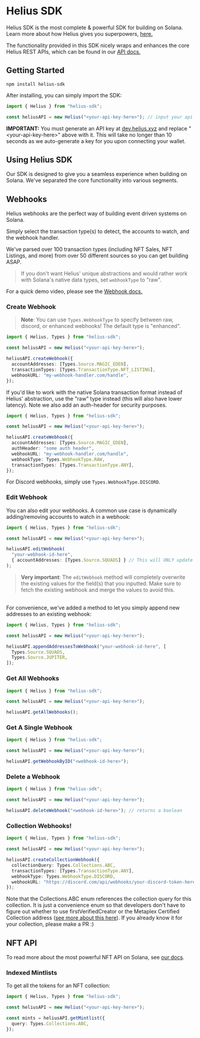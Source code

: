 # Helius SDK

Helius SDK is the most complete & powerful SDK for building on Solana. Learn more about how Helius gives you superpowers, [here.](https://helius.xyz)

The functionality provided in this SDK nicely wraps and enhances the core Helius REST APIs, which can be found in our [API docs.](https://docs.helius.xyz)
<br />

## Getting Started

```
npm install helius-sdk
```

After installing, you can simply import the SDK:

```ts
import { Helius } from "helius-sdk";

const heliusAPI = new Helius("<your-api-key-here>"); // input your api key generated from dev.helius.xyz here
```

**IMPORTANT:** You must generate an API key at [dev.helius.xyz](dev.helius.xyz) and replace "\<your-api-key-here>" above with it. This will take no longer than 10 seconds as we auto-generate a key for you upon connecting your wallet.
<br />

## Using Helius SDK

Our SDK is designed to give you a seamless experience when building on Solana. We've separated the core functionality into various segments.

## **Webhooks**

Helius webhooks are the perfect way of building event driven systems on Solana.

Simply select the transaction type(s) to detect, the accounts to watch, and the webhook handler.

We've parsed over 100 transaction types (including NFT Sales, NFT Listings, and more) from over 50 different sources so you can get building ASAP.

> If you don't want Helius' unique abstractions and would rather work with Solana's native data types, set `webhookType` to "raw".

For a quick demo video, please see the [Webhook docs.](https://docs.helius.xyz/webhooks/webhooks-summary)
<br />

### **Create Webhook**

> **Note**: You can use `Types.WebhookType` to specify between raw, discord, or enhanced webhooks! The default type is "enhanced".

```ts
import { Helius, Types } from "helius-sdk";

const heliusAPI = new Helius("<your-api-key-here>");

heliusAPI.createWebhook({
  accountAddresses: [Types.Source.MAGIC_EDEN],
  transactionTypes: [Types.TransactionType.NFT_LISTING],
  webhookURL: "my-webhook-handler.com/handle",
});
```

If you'd like to work with the native Solana transaction format instead of Helius' abstraction, use the "raw" type instead (this will also have lower latency). Note we also add an auth-header for security purposes.

```ts
import { Helius, Types } from "helius-sdk";

const heliusAPI = new Helius("<your-api-key-here>");

heliusAPI.createWebhook({
  accountAddresses: [Types.Source.MAGIC_EDEN],
  authHeader: "some auth header",
  webhookURL: "my-webhook-handler.com/handle",
  webhookType: Types.WebhookType.RAW,
  transactionTypes: [Types.TransactionType.ANY],
});
```

For Discord webhooks, simply use `Types.WebhookType.DISCORD`.

### **Edit Webhook**

You can also edit your webhooks. A common use case is dynamically adding/removing accounts to watch in a webhook:

```ts
import { Helius, Types } from "helius-sdk";

const heliusAPI = new Helius("<your-api-key-here>");

heliusAPI.editWebhook(
  "your-webhook-id-here",
  { accountAddresses: [Types.Source.SQUADS] } // This will ONLY update accountAddresses, not the other fields on the webhook object
);
```

> **Very important**: The `editWebhook` method will completely overwrite the existing values for the field(s) that you inputted. Make sure to fetch the existing webhook and merge the values to avoid this.

<br />
For convenience, we've added a method to let you simply append new addresses to an existing webhook:

```ts
import { Helius, Types } from "helius-sdk";

const heliusAPI = new Helius("<your-api-key-here>");

heliusAPI.appendAddressesToWebhook("your-webhook-id-here", [
  Types.Source.SQUADS,
  Types.Source.JUPITER,
]);
```

### **Get All Webhooks**

```ts
import { Helius } from "helius-sdk";

const heliusAPI = new Helius("<your-api-key-here>");

heliusAPI.getAllWebhooks();
```

### **Get A Single Webhook**

```ts
import { Helius } from "helius-sdk";

const heliusAPI = new Helius("<your-api-key-here>");

heliusAPI.getWebhookByID("<webhook-id-here>");
```

### **Delete a Webhook**

```ts
import { Helius } from "helius-sdk";

const heliusAPI = new Helius("<your-api-key-here>");

heliusAPI.deleteWebhook("<webhook-id-here>"); // returns a boolean
```

### **Collection Webhooks!**

```ts
import { Helius, Types } from "helius-sdk";

const heliusAPI = new Helius("<your-api-key-here>");

heliusAPI.createCollectionWebhook({
  collectionQuery: Types.Collections.ABC,
  transactionTypes: [Types.TransactionType.ANY],
  webhookType: Types.WebhookType.DISCORD,
  webhookURL: "https://discord.com/api/webhooks/your-discord-token-here",
});
```

Note that the Collections.ABC enum references the collection query for this collection. It is just a convenience enum so that developers don't have to figure out whether to use firstVerifiedCreator or the Metaplex Certified Collection address ([see more about this here](https://docs.helius.xyz/api-reference/nft-collections-on-solana)). If you already know it for your collection, please make a PR :)

## NFT API

To read more about the most powerful NFT API on Solana, see [our docs](https://docs.helius.xyz/api-reference/nft-api).

### **Indexed Mintlists**

To get all the tokens for an NFT collection:

```ts
import { Helius, Types } from "helius-sdk";

const heliusAPI = new Helius("<your-api-key-here>");

const mints = heliusAPI.getMintlist({
  query: Types.Collections.ABC,
});
```
